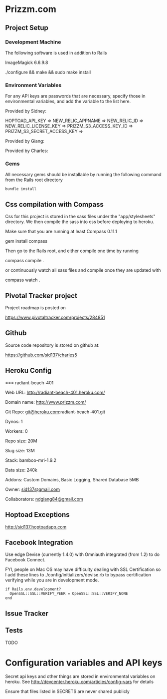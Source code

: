 # Prizzm.com


## Project Setup

### Development Machine

The following software is used in addition to Rails


ImageMagick 6.6.9.8

  ./configure && make && sudo make install



### Environment Variables

For any API keys are passwords that are necessary, specify those in
environmental variables, and add the variable to the list here.


Provided by Sidney:

HOPTOAD_API_KEY             => 
NEW_RELIC_APPNAME           => 
NEW_RELIC_ID                => 
NEW_RELIC_LICENSE_KEY       => 
PRIZZM_S3_ACCESS_KEY_ID     => 
PRIZZM_S3_SECRET_ACCESS_KEY => 


Provided by Giang:


Provided by Charles:


### Gems

All necessary gems should be installable by running the following command from
the Rails root directory

    bundle install



## Css compilation with Compass

Css for this project is stored in the sass files under the "app/stylesheets" directory.  We then
compile the sass into css before deploying to heroku. 

Make sure that you are running at least Compass 0.11.1

  gem install compass

Then go to the Rails root, and either compile one time by running

  compass compile .

or continuously watch all sass files and compile once they are updated with

  compass watch .


##  Pivotal Tracker project

Project roadmap is posted on 

https://www.pivotaltracker.com/projects/284851

## Github

Source code repository is stored on github at:

https://github.com/sid137/charles5



## Heroku Config

=== radiant-beach-401

Web URL:        http://radiant-beach-401.heroku.com/

Domain name:    http://www.prizzm.com/

Git Repo:       git@heroku.com:radiant-beach-401.git

Dynos:          1

Workers:        0

Repo size:      20M

Slug size:      13M

Stack:          bamboo-mri-1.9.2

Data size:      240k

Addons:         Custom Domains, Basic Logging, Shared Database 5MB

Owner:          sid137@gmail.com

Collaborators:  ndgiang84@gmail.com


## Hoptoad Exceptions
http://sid137.hoptoadapp.com

## Facebook Integration
Use edge Devise (currently 1.4.0) with Omniauth integrated (from 1.2) to do Facebook Connect.

FYI, people on Mac OS may have difficulty dealing with SSL Certification so I add these lines to ./config/initializers/devise.rb to bypass certification verifying while you are in development mode.

    if Rails.env.development? 
      OpenSSL::SSL::VERIFY_PEER = OpenSSL::SSL::VERIFY_NONE 
    end

## Issue Tracker

## Tests

TODO

# Configuration variables and API keys
Secret api keys and other things are stored in environmental variables on
heroku.  See http://devcenter.heroku.com/articles/config-vars for details

Ensure that files listed in SECRETS are never shared publicly
